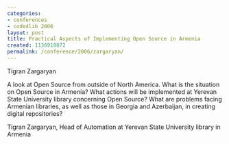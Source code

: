 ```yaml
---
categories:
- conferences
- code4lib 2006
layout: post
title: Practical Aspects of Implementing Open Source in Armenia
created: 1136910872
permalink: /conference/2006/zargaryan/
---
```

Tigran Zargaryan

A look at Open Source from outside of North America. What is the situation on Open Source in Armenia? What actions will be implemented at Yerevan State University library concerning Open Source? What are problems facing Armenian libraries, as well as those in Georgia and Azerbaijan, in creating digital repositories?

Tigran Zargaryan, Head of Automation at Yerevan State University library in Armenia

